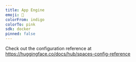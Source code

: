 ```yaml
---
title: App Engine
emoji: 🦀
colorFrom: indigo
colorTo: pink
sdk: docker
pinned: false
---
```


Check out the configuration reference at https://huggingface.co/docs/hub/spaces-config-reference
